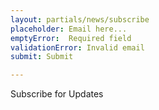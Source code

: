 ```yaml
---
layout: partials/news/subscribe
placeholder: Email here...
emptyError:  Required field
validationError: Invalid email
submit: Submit

---
```


Subscribe for Updates
